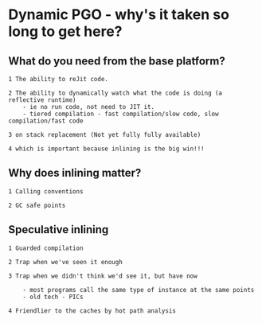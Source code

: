# Dynamic PGO - why's it taken so long to get here?


## What do you need from the base platform?

    1 The ability to reJit code.

    2 The ability to dynamically watch what the code is doing (a reflective runtime)
        - ie no run code, not need to JIT it.
        - tiered compilation - fast compilation/slow code, slow compilation/fast code

    3 on stack replacement (Not yet fully fully available)

    4 which is important because inlining is the big win!!!

## Why does inlining matter?

    1 Calling conventions

    2 GC safe points

## Speculative inlining

    1 Guarded compilation

    2 Trap when we've seen it enough

    3 Trap when we didn't think we'd see it, but have now 

        - most programs call the same type of instance at the same points 
        - old tech - PICs

    4 Friendlier to the caches by hot path analysis

